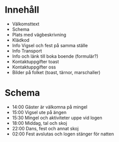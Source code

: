 # Innehåll

- Välkomsttext
- Schema
- Plats med vägbeskrivning
- Klädkod
- Info Vigsel och fest på samma ställe
- Info Transport
- Info och länk till boka boende (formulär?)
- Kontaktuppgifter toast
- Kontaktuppgifter oss
- Bilder på folket (toast, tärnor, marschaller)


# Schema
- 14:00 Gäster är välkomna på mingel
- 15:00 Vigsel ute på ängen
- 15:30 Mingel och aktiviteter uppe vid logen
- 18:00 Middag, tal och skoj
- 22:00 Dans, fest och annat skoj
- 02:00 Fest avslutas och logen stänger för natten
